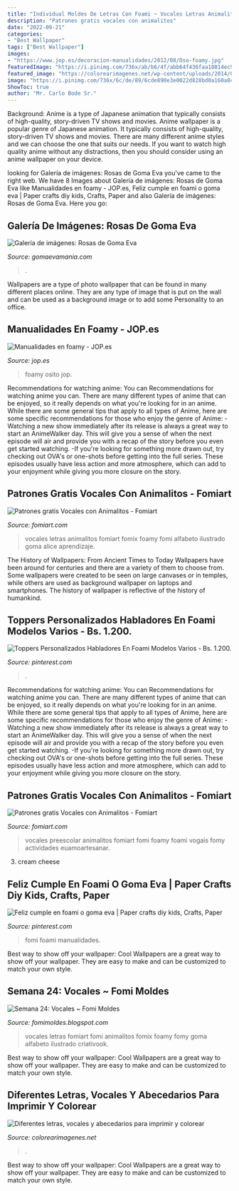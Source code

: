 ```yaml
---
title: "Individual Moldes De Letras Con Foami ~ Vocales Letras Animalitos Fomiart Fomix Foamy Fomi Alfabeto Ilustrado Goma Alice Aprendizaje"
description: "Patrones gratis vocales con animalitos"
date: "2022-09-21"
categories:
- "Best Wallpaper"
tags: ["Best Wallpaper"]
images:
- "https://www.jop.es/decoracion-manualidades/2012/08/Oso-foamy.jpg"
featuredImage: "https://i.pinimg.com/736x/ab/b6/4f/abb64f436faa18814ec97c44461bd0f5.jpg"
featured_image: "https://colorearimagenes.net/wp-content/uploads/2014/05/letrasminusculasparacolorear1.gif"
image: "https://i.pinimg.com/736x/6c/de/89/6cde890e3e0022d828bd0a160a8ce292.jpg"
ShowToc: true
author: "Mr. Carlo Bode Sr."
---
```



Background: Anime is a type of Japanese animation that typically consists of high-quality, story-driven TV shows and movies.
Anime wallpaper is a popular genre of Japanese animation. It typically consists of high-quality, story-driven TV shows and movies. There are many different anime styles and we can choose the one that suits our needs. If you want to watch high quality anime without any distractions, then you should consider using an anime wallpaper on your device.

	

		
looking for Galería de imágenes: Rosas de Goma Eva you've came to the right web. We have 8 Images about Galería de imágenes: Rosas de Goma Eva like Manualidades en foamy - JOP.es, Feliz cumple en foami o goma eva | Paper crafts diy kids, Crafts, Paper and also Galería de imágenes: Rosas de Goma Eva. Here you go:
		
    
## Galería De Imágenes: Rosas De Goma Eva

<img loading=lazy src="http://www.gomaevamania.com/Imagenes/rosas-de-colores-goma-eva.jpg" onerror="this.onerror=null;this.src='https://tse4.mm.bing.net/th?id=OIP.j4bc4xPMG9T_g4A2IFn1AwHaHa&amp;pid=15.1';" alt="Galería de imágenes: Rosas de Goma Eva">

_Source: gomaevamania.com_

>. 

	



Wallpapers are a type of photo wallpaper that can be found in many different places online. They are any type of image that is put on the wall and can be used as a background image or to add some Personality to an office.

    
## Manualidades En Foamy - JOP.es

<img loading=lazy src="https://www.jop.es/decoracion-manualidades/2012/08/Oso-foamy.jpg" onerror="this.onerror=null;this.src='https://tse3.mm.bing.net/th?id=OIP.loWYDfzeTK_HFR0EmsnxaQHaJ4&amp;pid=15.1';" alt="Manualidades en foamy - JOP.es">

_Source: jop.es_

>foamy osito jop. 

	

Recommendations for watching anime: You can
Recommendations for watching anime you can. There are many different types of anime that can be enjoyed, so it really depends on what you're looking for in an anime. While there are some general tips that apply to all types of Anime, here are some specific recommendations for those who enjoy the genre of Anime: 
-Watching a new show immediately after its release is always a great way to start an AnimeWalker day. This will give you a sense of when the next episode will air and provide you with a recap of the story before you even get started watching. 
-If you're looking for something more drawn out, try checking out OVA's or one-shots before getting into the full series. These episodes usually have less action and more atmosphere, which can add to your enjoyment while giving you more closure on the story.

    
## Patrones Gratis Vocales Con Animalitos - Fomiart

<img loading=lazy src="http://3.bp.blogspot.com/-6qZ1CS_0KOQ/VNPDvrDdrmI/AAAAAAAAExE/KxITiC6yW80/s1600/Revista%2BFomiart%2BFeb%2B2014003.jpg" onerror="this.onerror=null;this.src='https://tse4.mm.bing.net/th?id=OIP.GEQYn2ljSNsKohpA_p1DKwHaKM&amp;pid=15.1';" alt="Patrones gratis Vocales con Animalitos - Fomiart">

_Source: fomiart.com_

>vocales letras animalitos fomiart fomix foamy fomi alfabeto ilustrado goma alice aprendizaje. 

	

The History of Wallpapers: From Ancient Times to Today
Wallpapers have been around for centuries and there are a variety of them to choose from. Some wallpapers were created to be seen on large canvases or in temples, while others are used as background wallpaper on laptops and smartphones. The history of wallpaper is reflective of the history of humankind.

    
## Toppers Personalizados Habladores En Foami Modelos Varios - Bs. 1.200.

<img loading=lazy src="https://i.pinimg.com/736x/6c/de/89/6cde890e3e0022d828bd0a160a8ce292.jpg" onerror="this.onerror=null;this.src='https://tse3.mm.bing.net/th?id=OIP.QogHyAibcGgr_Q_Gs5VrLwAAAA&amp;pid=15.1';" alt="Toppers Personalizados Habladores En Foami Modelos Varios - Bs. 1.200.">

_Source: pinterest.com_

>. 

	

Recommendations for watching anime: You can
Recommendations for watching anime you can. There are many different types of anime that can be enjoyed, so it really depends on what you're looking for in an anime. While there are some general tips that apply to all types of Anime, here are some specific recommendations for those who enjoy the genre of Anime: 
-Watching a new show immediately after its release is always a great way to start an AnimeWalker day. This will give you a sense of when the next episode will air and provide you with a recap of the story before you even get started watching. 
-If you're looking for something more drawn out, try checking out OVA's or one-shots before getting into the full series. These episodes usually have less action and more atmosphere, which can add to your enjoyment while giving you more closure on the story.

    
## Patrones Gratis Vocales Con Animalitos - Fomiart

<img loading=lazy src="http://4.bp.blogspot.com/-b2PVxo0s514/VNPDb-yXstI/AAAAAAAAEw4/dUDlYJY0bfs/s1600/Revista%2BFomiart%2BFeb%2B2014001.jpg" onerror="this.onerror=null;this.src='https://tse1.mm.bing.net/th?id=OIP.uldObGzpgJIOPsLoLI0AxgHaKM&amp;pid=15.1';" alt="Patrones gratis Vocales con Animalitos - Fomiart">

_Source: fomiart.com_

>vocales preescolar animalitos fomiart fomi foamy foami vogais fomy actividades euamoartesanar. 

	

3. cream cheese 

    
## Feliz Cumple En Foami O Goma Eva | Paper Crafts Diy Kids, Crafts, Paper

<img loading=lazy src="https://i.pinimg.com/736x/ab/b6/4f/abb64f436faa18814ec97c44461bd0f5.jpg" onerror="this.onerror=null;this.src='https://tse2.mm.bing.net/th?id=OIP.7wBgGBVoNjoDymh6KNIgfgHaJS&amp;pid=15.1';" alt="Feliz cumple en foami o goma eva | Paper crafts diy kids, Crafts, Paper">

_Source: pinterest.com_

>fomi foami manualidades. 

	

Best way to show off your wallpaper:
Cool Wallpapers are a great way to show off your wallpaper. They are easy to make and can be customized to match your own style.

    
## Semana 24: Vocales ~ Fomi Moldes

<img loading=lazy src="http://4.bp.blogspot.com/-2cyjfO4XGYU/VNPDa-qEUSI/AAAAAAAAEws/6JV-1lrrNSE/s1600/Revista%2BFomiart%2BFeb%2B2014002.jpg" onerror="this.onerror=null;this.src='https://tse4.mm.bing.net/th?id=OIP.ukTOqz_y4o3WQF2tbPo7sgHaKM&amp;pid=15.1';" alt="Semana 24: Vocales ~ Fomi Moldes">

_Source: fomimoldes.blogspot.com_

>vocales letras fomiart fomi animalitos fomix foamy fomy goma alfabeto ilustrado criativook. 

	

Best way to show off your wallpaper:
Cool Wallpapers are a great way to show off your wallpaper. They are easy to make and can be customized to match your own style.

    
## Diferentes Letras, Vocales Y Abecedarios Para Imprimir Y Colorear

<img loading=lazy src="https://colorearimagenes.net/wp-content/uploads/2014/05/letrasminusculasparacolorear1.gif" onerror="this.onerror=null;this.src='https://tse3.mm.bing.net/th?id=OIP.GMr2cTYy6X2-aWfLFW3I1wHaKe&amp;pid=15.1';" alt="Diferentes letras, vocales y abecedarios para imprimir y colorear">

_Source: colorearimagenes.net_

>. 

	

Best way to show off your wallpaper:
Cool Wallpapers are a great way to show off your wallpaper. They are easy to make and can be customized to match your own style.

